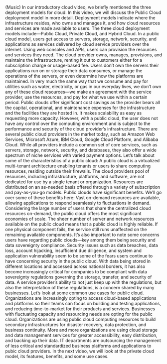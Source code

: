 (Music) In our introductory cloud video, we briefly mentioned the three
deployment models for cloud. In this video, we will discuss the Public Cloud
deployment model in more detail. Deployment models indicate where the
infrastructure resides, who owns and manages it, and how cloud resources and
services are made available to users. The three cloud deployment models
include—Public Cloud, Private Cloud, and Hybrid Cloud. In a public cloud model,
users get access to servers, storage, network, security, and applications as
services delivered by cloud service providers over the internet. Using web
consoles and APIs, users can provision the resources and services they need. The
cloud provider owns, manages, provisions, and maintains the infrastructure,
renting it out to customers either for a subscription charge or usage-based fee.
Users don’t own the servers their applications run on or storage their data
consumes, or manage the operations of the servers, or even determine how the
platforms are maintained. In very much the same way that we consume and pay for
utilities such as water, electricity, or gas in our everyday lives, we don’t own
any of these cloud resources—we make an agreement with the service provider, use
the resources, and pay for what we use within a certain period. Public clouds
offer significant cost savings as the provider bears all the capital,
operational, and maintenance expenses for the infrastructure and the facilities
they are hosted in. It makes scalability as easy as requesting more capacity.
However, with a public cloud, the user does not have any control over the
computing environment and is subject to the performance and security of the
cloud provider’s infrastructure. There are several public cloud providers in the
market today, such as Amazon Web Services, Microsoft Azure, IBM Cloud, Google
Cloud Platform, and Alibaba Cloud. While all providers include a common set of
core services, such as servers, storage, network, security, and databases, they
also offer a wide spectrum of niche services with varied payment options. Let’s
talk about some of the characteristics of a public cloud: A public cloud is a
virtualized multi-tenant architecture enabling tenants or users to share
computing resources, residing outside their firewalls. The cloud providers pool
of resources, including infrastructure, platforms, and software, are not
dedicated for use by a single tenant or organization. Resources are distributed
on an as-needed basis offered through a variety of subscription and
pay-as-you-go models. Public clouds have significant benefits. We’ll go over
some of these benefits here: Vast on-demand resources are available, allowing
applications to respond seamlessly to fluctuations in demand. Considering the
large number of users that share the centralized cloud resources on-demand, the
public cloud offers the most significant economies of scale. The sheer number of
server and network resources available on the public cloud means that a public
cloud is highly reliable. If one physical component fails, the service still
runs unaffected on the remaining available components. It’s also important to
note some concerns users have regarding public clouds—key among them being
security and data sovereignty compliance. Security issues such as data breaches,
data loss, account hijacking, insufficient due diligence, and system and
application vulnerability seem to be some of the fears users continue to have
concerning security in the public cloud. With data being stored in different
locations and accessed across national borders, it has also become increasingly
critical for companies to be compliant with data sovereignty regulations
governing the storage, transfer, and security of data. A service provider’s
ability to not just keep up with the regulations, but also the interpretation of
these regulations, is a concern shared by many businesses. Let’s look at some
common use cases for public cloud. Organizations are increasingly opting to
access cloud-based applications and platforms so their teams can focus on
building and testing applications, and reducing time-to-market for their
products and services. Businesses with fluctuating capacity and resourcing needs
are opting for the public cloud. Organizations are using public cloud computing
resources to build secondary infrastructures for disaster recovery, data
protection, and business continuity. More and more organizations are using cloud
storage and data management services for greater accessibility, easy
distribution, and backing up their data. IT departments are outsourcing the
management of less critical and standardized business platforms and applications
to pubic cloud providers. In the next video, we will look at the private cloud
model, its features, benefits, and some use cases.